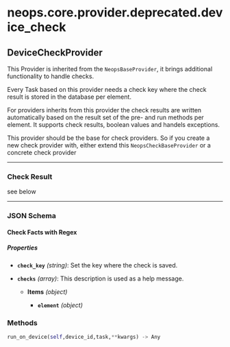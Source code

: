 # neops.core.provider.deprecated.device_check
## DeviceCheckProvider
This Provider is inherited from the `NeopsBaseProvider`, it brings additional functionality to handle checks.

Every Task based on this provider needs a check key where the check result is stored in the database per element.

For providers inherits from this provider the check results are written automatically based on the result set
of the pre- and run methods per element.
It supports check results, boolean values and handels exceptions.

This provider should be the base for check providers. So if you create a new check provider with, either
extend this `NeopsCheckBaseProvider` or a concrete check provider

----------
### Check Result
see below

----------
### JSON Schema
#### Check Facts with Regex


##### Properties


- **`check_key`** *(string)*: Set the key where the check is saved.

- **`checks`** *(array)*: This description is used as a help message.

  - **Items** *(object)*

    - **`element`** *(object)*

### Methods
```python
run_on_device(self,device_id,task,**kwargs) -> Any
```